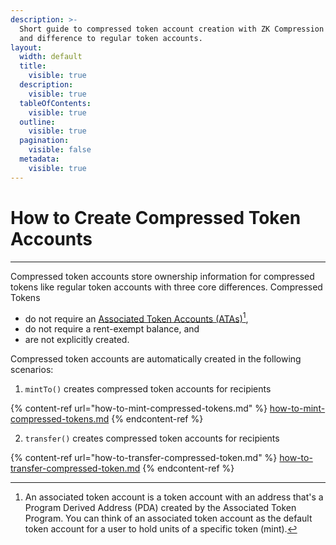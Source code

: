 ```yaml
---
description: >-
  Short guide to compressed token account creation with ZK Compression on Solana
  and difference to regular token accounts.
layout:
  width: default
  title:
    visible: true
  description:
    visible: true
  tableOfContents:
    visible: true
  outline:
    visible: true
  pagination:
    visible: false
  metadata:
    visible: true
---
```


# How to Create Compressed Token Accounts

***

Compressed token accounts store ownership information for compressed tokens like regular token accounts with three core differences. Compressed Tokens

* do not require an [Associated Token Accounts (ATAs)](#user-content-fn-1)[^1],
* do not require a rent-exempt balance, and
* are not explicitly created.

Compressed token accounts are automatically created in the following scenarios:

1. `mintTo()` creates compressed token accounts for recipients

{% content-ref url="how-to-mint-compressed-tokens.md" %}
[how-to-mint-compressed-tokens.md](how-to-mint-compressed-tokens.md)
{% endcontent-ref %}

2. `transfer()` creates compressed token accounts for recipients

{% content-ref url="how-to-transfer-compressed-token.md" %}
[how-to-transfer-compressed-token.md](how-to-transfer-compressed-token.md)
{% endcontent-ref %}

[^1]: An associated token account is a token account with an address that's a Program Derived Address (PDA) created by the Associated Token Program. You can think of an associated token account as the default token account for a user to hold units of a specific token (mint).
